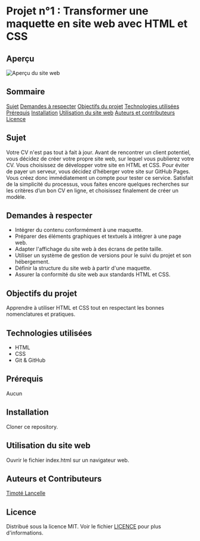 # Projet n°1 : Transformer une maquette en site web avec HTML et CSS

## Aperçu

![Aperçu du site web](https://ibb.co/gP3L2c6)

## Sommaire
<a href="#sujet">Sujet</a>
<a href="#demandes_respecter">Demandes à respecter</a>
<a href="#objectifs_projet">Objectifs du projet</a>
<a href="#technologies_utilisees">Technologies utilisées</a>
<a href="#prerequis">Prérequis</a>
<a href="#installation">Installation</a>
<a href="#utilisation_siteweb">Utilisation du site web</a>
<a href="#auteurs_contributeurs">Auteurs et contributeurs</a>
<a href="#licence">Licence</a>

## Sujet <a name = "sujet"></a>

Votre CV n'est pas tout à fait à jour. Avant de rencontrer un client potentiel, vous décidez de créer votre propre site web, sur lequel vous publierez votre CV.
Vous choisissez de développer votre site en HTML et CSS.
Pour éviter de payer un serveur, vous décidez d’héberger votre site sur GitHub Pages. Vous créez donc immédiatement un compte pour tester ce service.
Satisfait de la simplicité du processus, vous faites encore quelques recherches sur les critères d’un bon CV en ligne, et choisissez finalement de créer un modèle.

## Demandes à respecter <a name = "demandes_respecter"></a>

* Intégrer du contenu conformément à une maquette.
* Préparer des éléments graphiques et textuels à intégrer à une page web.
* Adapter l'affichage du site web à des écrans de petite taille.
* Utiliser un système de gestion de versions pour le suivi du projet et son hébergement.
* Définir la structure du site web à partir d'une maquette.
* Assurer la conformité du site web aux standards HTML et CSS.

## Objectifs du projet <a name = "objectifs_projets"></a>

Apprendre à utiliser HTML et CSS tout en respectant les bonnes nomenclatures et pratiques.

## Technologies utilisées <a name = "technologies_utilisees"></a>

* HTML
* CSS
* Git & GitHub

## Prérequis <a name = "prerequis"></a>

Aucun

## Installation <a name = "installation"></a>

Cloner ce repository.

## Utilisation du site web <a name = "utilisation_siteweb"></a>

Ouvrir le fichier index.html sur un navigateur web.

## Auteurs et Contributeurs <a name = "auteurs_contributeurs"></a>

[Timoté Lancelle](https://github.com/LancelleTimote)

## Licence <a name = "licence"></a>

Distribué sous la licence MIT. Voir le fichier [LICENCE](LICENCE) pour plus d'informations.